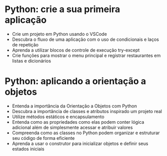 # Python: crie a sua primeira aplicação

- Crie um projeto em Python usando o VSCode
- Descubra o fluxo de uma aplicação com o uso de condicionais e laços de repetição
- Aprenda a utilizar blocos de controle de execução try-except
- Crie funções para mostrar o menu principal e registrar restaurantes em listas e dicionários

# Python: aplicando a orientação a objetos 

- Entenda a importância da Orientação a Objetos com Python
- Descubra a importância de classes e atributos inspirado um projeto real
- Utilize métodos estáticos e encapsulamento
- Entenda como as propriedades como elas podem conter lógica adicional além de simplesmente acessar e atribuir valores
- Compreenda como as classes no Python podem organizar e estruturar seu código de forma eficiente
- Aprenda a usar o construtor para inicializar objetos e definir seus estados iniciais